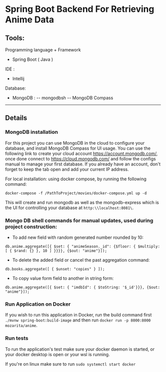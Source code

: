 # Spring Boot Backend For Retrieving Anime Data
## Tools:
Programming language + Framework 
- Spring Boot ( Java )

IDE : 
- Intellij

Database:
- MongoDB : 
-- mongodbsh -- MongoDB Compass
****
## Details
### MongoDB installation

For this project you can use MongoDB in the cloud to configure your database, and install 
MongoDB Compass for UI usage.
You can use the following link to create your cloud account https://account.mongodb.com/, once
done connect to https://cloud.mongodb.com/ and follow the configs manual to manage your first database.
If you already have an account, don't forget to keep the tab open and add your current IP address.

For local installation: using docker compose, by running the following command:

```shell
docker-compose -f /PathToProject/movies/docker-compose.yml up -d
```
This will create and run mongodb as well as the mongodb-express which is the UI for controlling your
database at `http:\\localhost:8081\`.
### Mongo DB shell commands for manual updates, used during project construction:
 - To add new field with random generated number rounded by 10:
 ```shell
db.anime.aggregate([{ $set: { "animeSeason._id": {$floor: { $multiply: [ { $rand: {} }, 10 ] }}}}, {$out: "anime"}]);
```
- To delete the added field or cancel the past aggregation command:
```shell
db.books.aggregate([ { $unset: "copies" } ]);
```
- To copy value form field to another in string form:
```shell
db.anime.aggregate([{ $set: { "imdbId": { $toString: '$_id'}}}, {$out: "anime"}]);
```

### Run Application on Docker

If you wish to run this application in Docker, run the build command first 
`./mvnw spring-boot:build-image` and then run 
`docker run -p 8000:8000 mozarita/anime`.

### Run tests

To run the application's test make sure your docker daemon is
started, or your docker desktop is open or your wsl is running.

If you're on linux make sure to run `sudo systemctl start docker`

